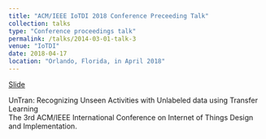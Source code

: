 ```yaml
---
title: "ACM/IEEE IoTDI 2018 Conference Preceeding Talk"
collection: talks
type: "Conference proceedings talk"
permalink: /talks/2014-03-01-talk-3
venue: "IoTDI"
date: 2018-04-17
location: "Orlando, Florida, in April 2018"
---
```


[Slide](https://ahafizk.github.io/files/presentation/iotdi_khan.pdf)

UnTran: Recognizing Unseen Activities with Unlabeled data using Transfer Learning
<br/>
The 3rd ACM/IEEE International Conference on Internet of Things Design and Implementation.